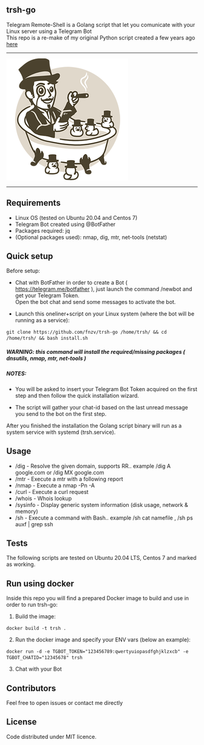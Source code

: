 ## trsh-go

Telegram Remote-Shell is a Golang script that let you comunicate with your Linux server using a Telegram Bot  <br>
This repo is a re-make of my original Python script created a few years ago [here](https://github.com/fnzv/trsh)

-----------------
![](img/bot.png?raw=true)
 <br>

 -------------------------------
## Requirements
- Linux OS (tested on Ubuntu 20.04 and Centos 7)
- Telegram Bot created using @BotFather
- Packages required: jq
- (Optional packages used):  nmap, dig, mtr, net-tools (netstat)

## Quick setup

Before setup: <br>

* Chat with BotFather in order to create a Bot ( https://telegram.me/botfather ), just launch the command /newbot and get your Telegram Token. <br>
 Open the bot chat and send some messages to activate the bot. <br>

* Launch this oneliner+script on your Linux system (where the bot will be running as a service): <br>

```
git clone https://github.com/fnzv/trsh-go /home/trsh/ && cd /home/trsh/ && bash install.sh
```

##### WARNING: this command will install the required/missing packages ( dnsutils, nmap, mtr, net-tools )

##### NOTES:

- You will be asked to insert your Telegram Bot Token acquired on the first step and then follow the quick installation wizard. <br>

- The script will gather your chat-id based on the last unread message you send to the bot on the first step. <br>

After you finished the installation the Golang script binary will run as a system service with systemd (trsh.service).

## Usage

- /dig - Resolve the given domain, supports RR.. example /dig A google.com or /dig MX google.com
- /mtr - Execute a mtr with a following report
- /nmap - Execute a nmap -Pn -A
- /curl - Execute a curl request
- /whois - Whois lookup
- /sysinfo - Display generic system information (disk usage, network & memory)
- /sh - Execute a command with Bash.. example /sh cat namefile , /sh ps auxf | grep ssh

## Tests

The following scripts are tested on Ubuntu 20.04 LTS, Centos 7 and marked as working.


## Run using docker

Inside this repo you will find a prepared Docker image  to build and use in order to run trsh-go:

1) Build the image:

```
docker build -t trsh .
```

2) Run the docker image and specify your ENV vars (below an example):

```
docker run -d -e TGBOT_TOKEN="123456789:qwertyuiopasdfghjklzxcb" -e TGBOT_CHATID="12345678" trsh
```

3) Chat with your Bot


## Contributors

Feel free to open issues or contact me directly

## License

Code distributed under MIT licence.

